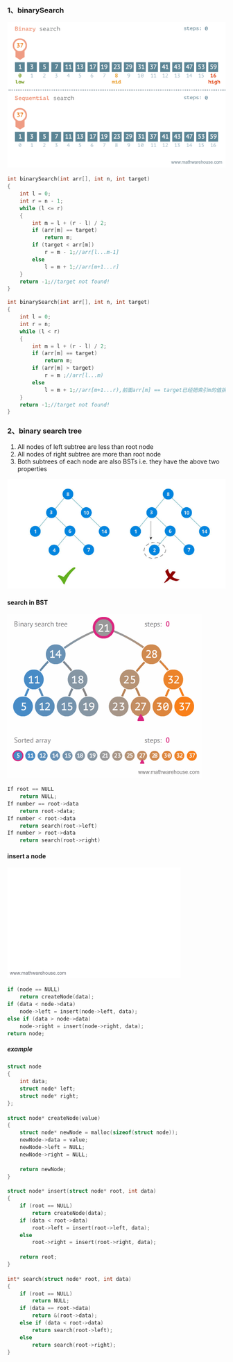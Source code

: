 ### 1、binarySearch

![binarySearch](../../pic/binary-and-linear-search-animations.gif)

```c++
int binarySearch(int arr[], int n, int target)
{
    int l = 0;
    int r = n - 1;
    while (l <= r)
    {
        int m = l + (r - l) / 2;
        if (arr[m] == target)
            return m;
        if (target < arr[m])
            r = m - 1;//arr[l...m-1]
        else 
            l = m + 1;//arr[m+1...r]
    }
    return -1;//target not found!
}
```

```c++
int binarySearch(int arr[], int n, int target)
{
    int l = 0;
    int r = n;
    while (l < r)
    {
        int m = l + (r - l) / 2;
        if (arr[m] == target)
            return m;
        if (arr[m] > target)
            r = m ;//arr[l...m)
        else 
            l = m + 1;//arr[m+1...r),前面arr[m] == target已经把索引m的值排除过了，所以不需要再比较
    }
    return -1;//target not found!
}
```

### 2、binary search tree

1. All nodes of left subtree are less than root node
2. All nodes of right subtree are more than root node
3. Both subtrees of each node are also BSTs i.e. they have the above two properties

![bst](../../pic/bst-vs-not-bst.jpg)

#### search in BST



![insert](../../pic/binary-search-tree-sorted-array-animation.gif)



```c++
If root == NULL 
    return NULL;
If number == root->data 
    return root->data;
If number < root->data 
    return search(root->left)
If number > root->data 
    return search(root->right)
```

#### insert a node

![search](../../pic/binary-search-tree-insertion-animation.gif)

```c++
if (node == NULL)
	return createNode(data);
if (data < node->data)
    node->left = insert(node->left, data);
else if (data > node->data)
    node->right = insert(node->right, data);
return node;
```

##### example

```c++
struct node
{
    int data;
    struct node* left;
    struct node* right;
};

struct node* createNode(value)
{
    struct node* newNode = malloc(sizeof(struct node));
    newNode->data = value;
    newNode->left = NULL;
    newNode->right = NULL;
    
    return newNode;
}

struct node* insert(struct node* root, int data)
{
    if (root == NULL)
        return createNode(data);
    if (data < root->data)
        root->left = insert(root->left, data);
    else
        root->right = insert(root->right, data);
    
    return root;
}

int* search(struct node* root, int data)
{
    if (root == NULL)
        return NULL;
    if (data == root->data)
        return &(root->data);
    else if (data < root->data)
        return search(root->left);
    else 
        return search(root->right);
}


```

